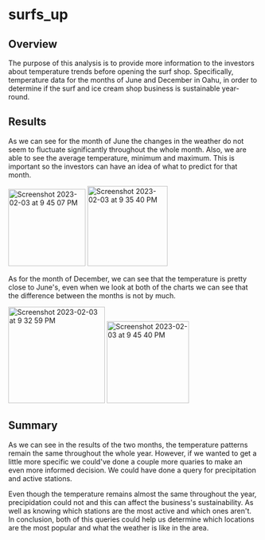 # surfs_up

## Overview
The purpose of this analysis is to provide more information to the investors about temperature trends before opening the surf shop. Specifically, temperature data for the months of June and December in Oahu, in order to determine if the surf and ice cream shop business is sustainable year-round.

## Results

As we can see for the month of June the changes in the weather do not seem to fluctuate significantly throughout the whole month. Also, we are able to see the average temperature, minimum and maximum. This is important so the investors can have an idea of what to predict for that month. 

<img width="155" alt="Screenshot 2023-02-03 at 9 45 07 PM" src="https://user-images.githubusercontent.com/118491043/216746360-08e1e259-9ebf-4fdf-93ac-0968908fa7f0.png">

<img width="161" alt="Screenshot 2023-02-03 at 9 35 40 PM" src="https://user-images.githubusercontent.com/118491043/216746363-b3f9ebb8-b735-4fbc-bf3a-43da39adc197.png">

As for the month of December, we can see that the temperature is pretty close to June's, even when we look at both of the charts we can see that the difference between the months is not by much. 

<img width="194" alt="Screenshot 2023-02-03 at 9 32 59 PM" src="https://user-images.githubusercontent.com/118491043/216746566-5b1c4478-5caa-40d4-977b-7f8f9d42739c.png">

<img width="165" alt="Screenshot 2023-02-03 at 9 45 40 PM" src="https://user-images.githubusercontent.com/118491043/216746562-401ea0c2-7959-4f7e-b06b-3a758c7829ef.png">


## Summary

As we can see in the results of the two months, the temperature patterns remain the same throughout the whole year. However, if we wanted to get a little more specific we could've done a couple more quaries to make an even more informed decision. We could have done a query for precipitation and active stations.

Even though the temperature remains almost the same throughout the year, precipidation could not and this can affect the business's sustainability. As well as knowing which stations are the most active and which ones aren't. 
In conclusion, both of this queries could help us determine which locations are the most popular and what the weather is like in the area.
